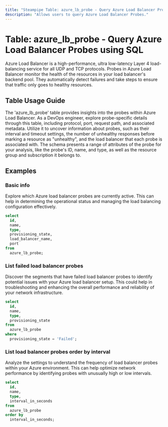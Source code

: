 ```yaml
---
title: "Steampipe Table: azure_lb_probe - Query Azure Load Balancer Probes using SQL"
description: "Allows users to query Azure Load Balancer Probes."
---
```


# Table: azure_lb_probe - Query Azure Load Balancer Probes using SQL

Azure Load Balancer is a high-performance, ultra low-latency Layer 4 load-balancing service for all UDP and TCP protocols. Probes in Azure Load Balancer monitor the health of the resources in your load balancer's backend pool. They automatically detect failures and take steps to ensure that traffic only goes to healthy resources.

## Table Usage Guide

The 'azure_lb_probe' table provides insights into the probes within Azure Load Balancer. As a DevOps engineer, explore probe-specific details through this table, including protocol, port, request path, and associated metadata. Utilize it to uncover information about probes, such as their interval and timeout settings, the number of unhealthy responses before marking a resource as "unhealthy", and the load balancer that each probe is associated with. The schema presents a range of attributes of the probe for your analysis, like the probe's ID, name, and type, as well as the resource group and subscription it belongs to.

## Examples

### Basic info
Explore which Azure load balancer probes are currently active. This can help in determining the operational status and managing the load balancing configuration effectively.

```sql
select
  id,
  name,
  type,
  provisioning_state,
  load_balancer_name,
  port
from
  azure_lb_probe;
```

### List failed load balancer probes
Discover the segments that have failed load balancer probes to identify potential issues with your Azure load balancer setup. This could help in troubleshooting and enhancing the overall performance and reliability of your network infrastructure.

```sql
select
  id,
  name,
  type,
  provisioning_state
from
  azure_lb_probe
where
  provisioning_state = 'Failed';
```

### List load balancer probes order by interval
Analyze the settings to understand the frequency of load balancer probes within your Azure environment. This can help optimize network performance by identifying probes with unusually high or low intervals.

```sql
select
  id,
  name,
  type,
  interval_in_seconds
from
  azure_lb_probe
order by 
  interval_in_seconds;
```